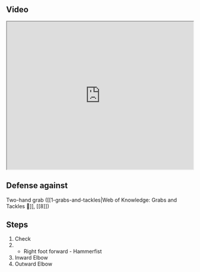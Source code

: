 ## Video

<iframe src="https://www.youtube.com/embed/IXZ6kr4VHQw?start=87&end=103" width="100%" height="400"></iframe>

## Defense against

Two-hand grab ([[1-grabs-and-tackles|Web of Knowledge: Grabs and Tackles 🤝]], [[8]])

## Steps

1. Check
2.   - Right foot forward
    - Hammerfist
4. Inward Elbow
5. Outward Elbow
